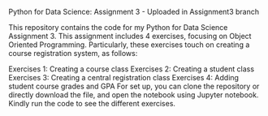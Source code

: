 Python for Data Science: Assignment 3 - Uploaded in Assignment3 branch

This repository contains the code for my Python for Data Science Assignment 3. This assignment includes 4 exercises, focusing on Object Oriented Programming. Particularly, these exercises touch on creating a course registration system, as follows:

Exercises 1: Creating a course class
Exercises 2: Creating a student class
Exercises 3: Creating a central registration class
Exercises 4: Adding student course grades and GPA
For set up, you can clone the repository or directly download the file, and open the notebook using Jupyter notebook. Kindly run the code to see the different exercises.
